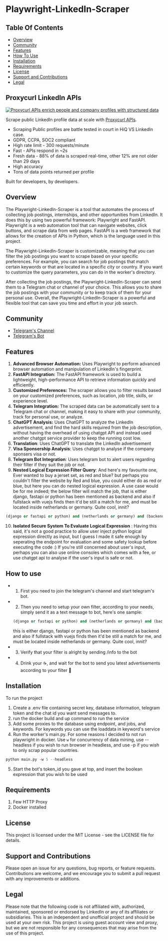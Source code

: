 # Playwright-LinkedIn-Scraper


## Table Of Contents
- [Overview](#overview)
- [Community](#community)
- [Features](#features)
- [How To Use](#how-to-use)
- [Installation](#installation)
- [Requirements](#requirements)
- [License](#license)
- [Support and Contributions](#support-and-contributions)
- [Legal](#legal)

## Proxycurl LinkedIn APIs

[![Proxycurl APIs enrich people and company profiles with structured data]()](https://nubela.co/proxycurl?utm_campaign=influencer_marketing&utm_source=github&utm_medium=social&utm_content=-mani_mozaffar)

Scrape public LinkedIn profile data at scale with [Proxycurl APIs](https://nubela.co/proxycurl?utm_campaign=influencer_marketing&utm_source=github&utm_medium=social&utm_content=-mani_mozaffar).

- Scraping Public profiles are battle tested in court in HiQ VS LinkedIn case.
- GDPR, CCPA, SOC2 compliant
- High rate limit - 300 requests/minute
- Fast - APIs respond in ~2s
- Fresh data - 88% of data is scraped real-time, other 12% are not older than 29 days
- High accuracy
- Tons of data points returned per profile

Built for developers, by developers.

## Overview

The Playwright-LinkedIn-Scraper is a tool that automates the process of collecting job postings, internships, and other opportunities from LinkedIn. It does this by using two powerful framework: Playwright and FastAPI. Playwright is a web automation tool that can navigate websites, click buttons, and scrape data from web pages. FastAPI is a web framework that allows for the creation of APIs in Python, which is the language used in this project.

The Playwright-LinkedIn-Scraper is customizable, meaning that you can filter the job postings you want to scrape based on your specific preferences. For example, you can search for job postings that match certain keywords or that are located in a specific city or country. If you want to customize the query parameters, you can do in the worker's directory.

After collecting the job postings, the Playwright-LinkedIn-Scraper can send them to a Telegram chat or channel of your choice. This allows you to share the job postings with your community or to keep track of them for your personal use. Overall, the Playwright-LinkedIn-Scraper is a powerful and flexible tool that can save you time and effort in your job search.


## Community
- [Telegram's Channel](https://t.me/linkedin_python)
- [Telegram's Bot](https://t.me/linkedin_python_bot)


## Features

1. **Advanced Browser Automation:** Uses Playwright to perform advanced browser automation and manipulation of LinkedIn's fingerprint.
2. **FastAPI Integration:** The FastAPI framework is used to build a lightweight, high-performance API to retrieve information quickly and efficiently.
3. **Customized Preferences:** The scraper allows you to filter results based on your customized preferences, such as location, job title, skills, or experience level.
4. **Telegram Integration:** The scraped data can be automatically sent to a Telegram chat or channel, making it easy to share with your community, track for personal use, or analyze.
5. **ChatGPT Analysis:** Uses ChatGPT to analyze the LinkedIn advertisement, and find the hard skills required from the job description, without having the overhead of using chatgpt API and instead used another chatgpt service provider to keep the running cost low.
6. **Translation**: Uses ChatGPT to translate the LinkedIn advertisement
7. **Visa Sponsership Analysis**: Uses chatgpt to analyse if the company sponsers visa or not.
8. **Telegram Bot Integration**: Uses telegram bot to alert users regarding their filter if they suit the job or not.
9. **Nested Logical Expression Filter Query**: And here's my favourite one, Ever wanted to buy a jerset set, as red and blue? but perhaps you couldn't filter the website by Red and blue, you could either do as red or blue, but here you can do nested logical expression. A use case would be for me indeed; the below filter will match the job, that is either django, fastapi or python has been mentioned as backend and also if fullstack with vuejs finds then it'd be still a match for me, and must be located inside netherlands or germany. Quite cool, innit?

```python 
(django or fastapi or python) and (netherlands or germany) and (backend or (fullstack and vuejs))
```

10. **Isolated Secure System To Evaluate Logical Expression** : Having this said, it's not a good practice to allow user inject python logical expression directly as input, but I guess I made it safe enough by seperating the endpoint for evaluation and some safety lookup before executing the code :) If you're still concerned about user's input, perhaps you can also use online consoles which comes with a fee, or use chatgpt api to analyse if the user's input is safe or not.



## How to use

- 1. First you need to join the telegram's channel and start telegram's bot.
- 2. Then you need to setup your own filter, according to your needs, simply send it as a text message to bot, here's one sample:
    ```python 
    (django or fastapi or python) and (netherlands or germany) and (backend or (fullstack and vuejs))
    ```
    this is either django, fastapi or python has been mentioned as backend and also if fullstack with vuejs finds then it'd be still a match for me, and must be located inside netherlands or germany. Quite cool, innit?
- 3. Verify that your filter is alright by sending /info to the bot
- 4. Drink your ☕, and wait for the bot to send you latest advertisements according to your filter 🚀

## Installation

To run the project
1. Create a .env file containing secret key, database information, telegram token and the chat id you want send messages to. 
2. run the docker build and up command to run the service
3. Add some proxies to the database using endpoint, and jobs, and keywords. For keywords you can use the loaddata in keyword's service
4. Run the worker's main.py. For some reasons I decided to not run playwright in docker. Use `w` for concurrency of data mining, use --headless if you wish to run browser in headless, and use -p if you wish to only scrap popular countries.
```python
python main.py -w 5 --headless
```
5. Start the bot's token_id you gave at top, and insert the boolean expression that you wish to be used


## Requirements

1. Few HTTP Proxy
2. Docker installed

## License

This project is licensed under the MIT License - see the LICENSE file for details.

## Support and Contributions

Please open an issue for any questions, bug reports, or feature requests. Contributions are welcome, and we encourage you to submit a pull request with any improvements or additions.

## Legal

Please note that the following code is not affiliated with, authorized, maintained, sponsored or endorsed by LinkedIn or any of its affiliates or subsidiaries. This is an independent and unofficial project and should be used at your own risk.
This project is using guest account view and proxy, but we are not responsible for any consequences that may arise from the use of this project.
